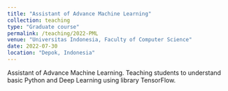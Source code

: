 ```yaml
---
title: "Assistant of Advance Machine Learning"
collection: teaching
type: "Graduate course"
permalink: /teaching/2022-PML
venue: "Universitas Indonesia, Faculty of Computer Science"
date: 2022-07-30
location: "Depok, Indonesia"
---
```


Assistant of Advance Machine Learning. Teaching students to understand basic Python and Deep Learning using library TensorFlow.
